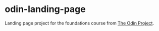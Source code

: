 # odin-landing-page
Landing page project for the foundations course from [The Odin Project](https://www.theodinproject.com/).
